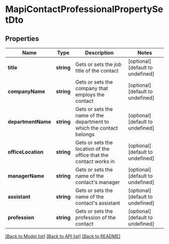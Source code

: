 
# MapiContactProfessionalPropertySetDto

## Properties
Name | Type | Description | Notes
------------ | ------------- | ------------- | -------------
**title** | **string** | Gets or sets the job title of the contact              | [optional] [default to undefined]
**companyName** | **string** | Gets or sets the company that employs the contact              | [optional] [default to undefined]
**departmentName** | **string** | Gets or sets the name of the department to which the contact belongs              | [optional] [default to undefined]
**officeLocation** | **string** | Gets or sets the location of the office that the contact works in              | [optional] [default to undefined]
**managerName** | **string** | Gets or sets the name of the contact's manager              | [optional] [default to undefined]
**assistant** | **string** | Gets or sets the name of the contact's assistant              | [optional] [default to undefined]
**profession** | **string** | Gets or sets the profession of the contact              | [optional] [default to undefined]



[[Back to Model list]](README.md#documentation-for-models) [[Back to API list]](README.md#documentation-for-api-endpoints) [[Back to README]](README.md)
